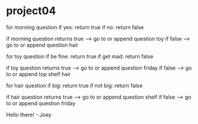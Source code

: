 # project04

for morning question
if yes: return true
if no: return false

if morning question returns true --> go to or append question toy
if false --> go to or append question hair

for toy question
if be fine: return true
if get mad: return false

if toy question returns true --> go to or append question friday
if false --> go to or append top shelf hair

for hair question
if big: return true
if not big: return false

if hair question returns true --> go to or append question shelf
if false --> go to or append question friday

Hello there! - Joey
